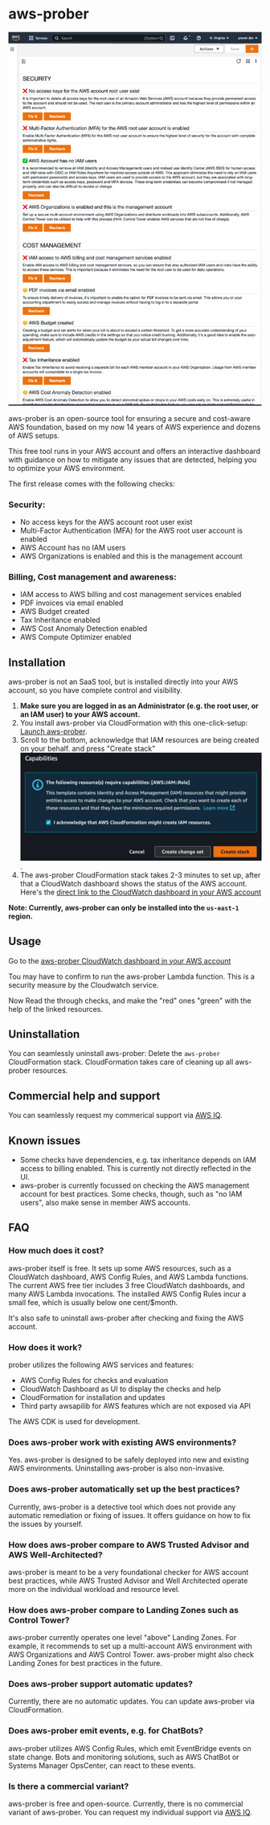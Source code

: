 # aws-prober

![Screenshot of aws-prober](readme_screenshot.png)

aws-prober is an open-source tool for ensuring a secure and cost-aware AWS foundation, based on my now 14 years of AWS
experience and dozens of AWS setups.

This free tool runs in your AWS account and offers an interactive dashboard with guidance on how to mitigate any issues
that are detected, helping you to optimize your AWS environment.

The first release comes with the following checks:

### Security:

- No access keys for the AWS account root user exist
- Multi-Factor Authentication (MFA) for the AWS root user account is enabled
- AWS Account has no IAM users
- AWS Organizations is enabled and this is the management account

### Billing, Cost management and awareness:

- IAM access to AWS billing and cost management services enabled
- PDF invoices via email enabled
- AWS Budget created
- Tax Inheritance enabled
- AWS Cost Anomaly Detection enabled
- AWS Compute Optimizer enabled

## Installation

aws-prober is not an SaaS tool, but is installed directly into your AWS account, so you have complete control and
visibility.

1. **Make sure you are logged in as an Administrator (e.g. the root user, or an IAM user) to your AWS account.**
2. You install aws-prober via CloudFormation with this
   one-click-setup: [Launch aws-prober](https://us-east-1.console.aws.amazon.com/cloudformation/home?region=us-east-1#/stacks/quickcreate?stackName=aws-prober&templateURL=https://prober-releases.s3.amazonaws.com/latest/prober.template).
3. Scroll to the bottom, acknowledge that IAM resources are being created on your behalf. and press "Create
   stack"<br> ![](install_create_stack.png).
4. The aws-prober CloudFormation stack takes 2-3 minutes to set up, after that a CloudWatch dashboard shows the status
   of the AWS account. Here's
   the [direct link to the CloudWatch dashboard in your AWS account](https://console.aws.amazon.com/cloudwatch/home?#dashboards:name=aws-prober)

**Note: Currently, aws-prober can only be installed into the `us-east-1` region.**

## Usage

Go to the [aws-prober CloudWatch dashboard in your AWS account](https://console.aws.amazon.com/cloudwatch/home?#dashboards:name=aws-prober)

Tou may have to confirm to run the aws-prober Lambda function. This is a security measure by the Cloudwatch service.

Now Read the through checks, and make the "red" ones "green" with the help of the linked resources.

## Uninstallation

You can seamlessly uninstall aws-prober: Delete the `aws-prober` CloudFormation stack. CloudFormation takes care of cleaning up all aws-prober resources.

## Commercial help and support

You can seamlessly request my commerical support via [AWS IQ](https://iq.aws.amazon.com/e/soenke).

## Known issues

- Some checks have dependencies, e.g. tax inheritance depends on IAM access to billing enabled. This is currently not directly reflected in the UI.
- aws-prober is currently focussed on checking the AWS management account for best practices. Some checks, though, such as "no IAM users", also make sense in member AWS accounts.

## FAQ

### How much does it cost?

aws-prober itself is free. It sets up some AWS resources, such as a CloudWatch dashboard, AWS Config Rules, and AWS Lambda functions. The current AWS free tier includes 3 free CloudWatch dashboards, and many AWS Lambda invocations. The installed AWS Config Rules incur a small fee, which is usually below one cent/$month.

It's also safe to uninstall aws-prober after checking and fixing the AWS account.

### How does it work?

prober utilizes the following AWS services and features:

- AWS Config Rules for checks and evaluation
- CloudWatch Dashboard as UI to display the checks and help
- CloudFormation for installation and updates
- Third party awsapilib for AWS features which are not exposed via API 

The AWS CDK is used for development.

### Does aws-prober work with existing AWS environments?

Yes. aws-prober is designed to be safely deployed into new and existing AWS environments. Uninstalling aws-prober is also non-invasive.

### Does aws-prober automatically set up the best practices?

Currently, aws-prober is a detective tool which does not provide any automatic remediation or fixing of issues. It offers guidance on how to fix the issues by yourself.

### How does aws-prober compare to AWS Trusted Advisor and AWS Well-Architected?

aws-prober is meant to be a very foundational checker for AWS account best practices, while AWS Trusted Advisor and Well Architected operate more on the individual workload and resource level. 

### How does aws-prober compare to Landing Zones such as Control Tower?

aws-prober currently operates one level "above" Landing Zones. For example, it recommends to set up a multi-account AWS environment  with AWS Organizations and AWS Control Tower. aws-prober might also check Landing Zones for best practices in the future.

### Does aws-prober support automatic updates?

Currently, there are no automatic updates. You can update aws-prober via CloudFormation.

### Does aws-prober emit events, e.g. for ChatBots?

aws-prober utilizes AWS Config Rules, which emit EventBridge events on state change. Bots and monitoring solutions, such as AWS ChatBot or Systems Manager OpsCenter, can react to these events.

### Is there a commercial variant?

aws-prober is free and open-source. Currently, there is no commercial variant of aws-prober. You can request my individual support via [AWS IQ](https://iq.aws.amazon.com/e/soenke).
